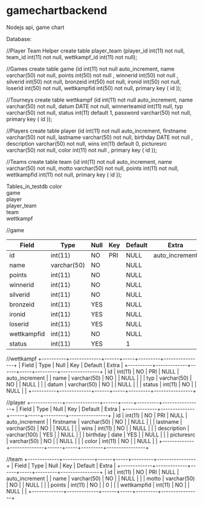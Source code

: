 # gamechartbackend
Nodejs api, game chart

Database:

//Player Team Helper
create table player_team (player_id int(11) not null, team_id int(11) not null, wettkampf_id int(11) not null);

//Games
create table game (id int(11) not null auto_increment, name varchar(50) not null, points int(50) not null , winnerid int(50) not null
, silverid int(50) not null, bronzeid int(50) not null, ironid int(50) not null, loserid int(50) not null, wettkampfid int(50) not null, primary key ( id ));

//Tourneys
create table wettkampf (id int(11) not null auto_increment, name varchar(50) not null, datum DATE not null, winnerteamid int(11) null, typ varchar(50) not null, status int(11) default 1, password varchar(50) not null, primary key ( id ));

//Players
create table player (id int(11) not null auto_increment, firstname varchar(50) not null, lastname varchar(50) not null, birthday DATE not null
, description varchar(50) not null, wins int(11) default 0, picturesrc varchar(50) not null, color int(11) not null , primary key ( id ));

//Teams
create table team (id int(11) not null auto_increment, name varchar(50) not null, motto varchar(50) not null,  points int(11) not null, wettkampfid int(11) not null, primary key ( id ));



 Tables_in_testdb 
 color            
 game             
player           
 player_team      
team             
wettkampf        


//game

 Field | Type | Null | Key | Default | Extra          
--- | --- | --- | --- | --- | ---
id | int(11) | NO | PRI | NULL | auto_increment 
name | varchar(50) | NO | | NULL |                
points | int(11) | NO | | NULL |               
winnerid | int(11) | NO | | NULL |              
silverid | int(11) | NO | | NULL |             
bronzeid | int(11) | YES | | NULL |            
ironid | int(11) | YES | | NULL|              
loserid | int(11) | YES  | | NULL |             
wettkampfid | int(11) | NO | | NULL |           
status | int(11) | YES  | | 1 |         


//wettkampf
+----------+-------------+------+-----+---------+----------------+
| Field    | Type        | Null | Key | Default | Extra          |
+----------+-------------+------+-----+---------+----------------+
| id       | int(11)     | NO   | PRI | NULL    | auto_increment |
| name     | varchar(50) | NO   |     | NULL    |                |
| typ      | varchar(50) | NO   |     | NULL    |                |
| datum    | varchar(50) | NO   |     | NULL    |                |
| status   | int(11)     | NO   |     | NULL    |                |
+----------+-------------+------+-----+---------+----------------+

//player
+-------------+--------------+------+-----+---------+----------------+
| Field       | Type         | Null | Key | Default | Extra          |
+-------------+--------------+------+-----+---------+----------------+
| id          | int(11)      | NO   | PRI | NULL    | auto_increment |
| firstname   | varchar(50)  | NO   |     | NULL    |                |
| lastname    | varchar(50)  | NO   |     | NULL    |                |
| wins        | int(11)      | NO   |     | NULL    |                |
| description | varchar(100) | YES  |     | NULL    |                |
| birthday    | date         | YES  |     | NULL    |                |
| picturesrc  | varchar(50)  | NO   |     | NULL    |                |
| color       | int(11)      | NO   |     | NULL    |                |
+-------------+--------------+------+-----+---------+----------------+

//team
+-------------+-------------+------+-----+---------+----------------+
| Field       | Type        | Null | Key | Default | Extra          |
+-------------+-------------+------+-----+---------+----------------+
| id          | int(11)     | NO   | PRI | NULL    | auto_increment |
| name        | varchar(50) | NO   |     | NULL    |                |
| motto       | varchar(50) | NO   |     | NULL    |                |
| points      | int(11)     | NO   |     | 0       |                |
| wettkampfid | int(11)     | NO   |     | NULL    |                |
+-------------+-------------+------+-----+---------+----------------+
